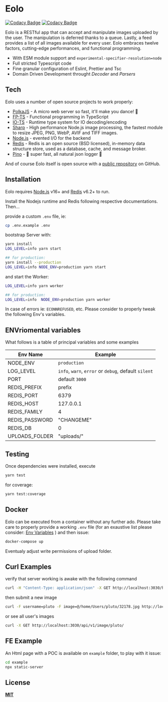 # Eolo
[![Codacy Badge](https://app.codacy.com/project/badge/Grade/33b2fa9196944d38a9fcbc74455895aa)](https://www.codacy.com/gh/nidble/eolo/dashboard?utm_source=github.com&amp;utm_medium=referral&amp;utm_content=nidble/eolo&amp;utm_campaign=Badge_Grade)
[![Codacy Badge](https://app.codacy.com/project/badge/Coverage/33b2fa9196944d38a9fcbc74455895aa)](https://www.codacy.com/gh/nidble/eolo/dashboard?utm_source=github.com&utm_medium=referral&utm_content=nidble/eolo&utm_campaign=Badge_Coverage)

Eolo is a RESTful app that can accept and manipulate images uploaded by the user. The manipulation is deferred thanks to a queue. Lastly, a feed provides a list of all images available for every user. Eolo embraces twelve factors, cutting-edge performances, and functional programming.

- With ESM module support and `experimental-specifier-resolution=node`
- Full stricted Typescript code
- Fine granular configuration of Eslint, Prettier and Tsc
- Domain Driven Development throught _Decoder_ and _Parsers_

## Tech

Eolo uses a number of open source projects to work properly:

- [PolkaJS] - A micro web server so fast, it'll make you dance! 👯
- [FP-TS] - Functional programming in TypeScript 
- [IO-TS] - Runtime type system for IO decoding/encoding 
- [Sharp] - High performance Node.js image processing, the fastest module to resize JPEG, PNG, WebP, AVIF and TIFF images. 
- [Node.js] - evented I/O for the backend
- [Redis] - Redis is an open source (BSD licensed), in-memory data structure store, used as a database, cache, and message broker.
- [Pino] - 🌲 super fast, all natural json logger 🌲

And of course Eolo itself is open source with a [public repository][eolo] on GitHub.

## Installation

Eolo requires [Node.js](https://nodejs.org/) v16+ and [Redis] v6.2+ to run. 

Install the Nodejs runtime and Redis following respective documentations. Then...

provide a custom `.env` file, ie:
```sh
cp .env.example .env
```

bootstrap Server with:
```sh
yarn install
LOG_LEVEL=info yarn start

## for production: 
yarn install --production
LOG_LEVEL=info NODE_ENV=production yarn start

```

and start the Worker:
```sh
LOG_LEVEL=info yarn worker

## for production: 
LOG_LEVEL=info  NODE_ENV=production yarn worker
```

In case of errors ie: `ECONNREFUSED`, etc. Please consider to properly tweak the following Env's variables.

## ENVriomental variables

What follows is a table of principal variables and some examples

| Env Name | Example |
| ------ | ------ |
| NODE_ENV | `production` |
| LOG_LEVEL | `info`, `warn`, `error` or `debug`, default `silent` |
| PORT | default `3000` |
| REDIS_PREFIX | prefix |
| REDIS_PORT | 6379 |
| REDIS_HOST | 127.0.0.1 |
| REDIS_FAMILY | 4 | 
| REDIS_PASSWORD | "CHANGEME"| 
| REDIS_DB | 0 |
| UPLOADS_FOLDER | "uploads/" |

## Testing

Once dependencies were installed, execute

```sh
yarn test

```

for coverage:

```sh
yarn test:coverage

```

## Docker

Eolo can be executed from a container without any further ado. 
Please take care to properly provide a working `.env` file (for an exaustive list please consider: [Env Variables](https://github.com/nidble/eolo#envriomental-variables) ) and then issue:

```sh
docker-compose up
```
Eventualy adjust write permissions of upload folder.

## Curl Examples
verify that server working is awake with the following command
```sh
curl -H "Content-Type: application/json" -X GET http://localhost:3030/healthz
```

then submit a new image
```sh
curl -F username=pluto -F image=@/home/Users/pluto/32178.jpg http://localhost:3030/api/v1/image
```

or see all user's images
```sh
curl -X GET http://localhost:3030/api/v1/image/pluto/
```

## FE Example
An Html page with a POC is available on `example` folder, to play with it issue:
```sh
cd example
npx static-server
```

## License

[**MIT**](https://github.com/nidble/eolo/blob/master/LICENSE)

[//]: # (These are reference links used in the body of this note and get stripped out when the markdown processor does its job. There is no need to format nicely because it shouldn't be seen. Thanks SO - http://stackoverflow.com/questions/4823468/store-comments-in-markdown-syntax)

   [eolo]: <https://github.com/nidble/eolo>
   [PolkaJs]: <https://github.com/lukeed/polka>
   [Sharp]: <https://www.npmjs.com/package/sharp>
   [Redis]: <https://redis.io/download>
   [node.js]: <http://nodejs.org>
   [Pino]: <https://github.com/pinojs/pino>
   [FP-TS]: <https://github.com/gcanti/fp-ts>
   [IO-TS]: <https://github.com/gcanti/io-ts>

